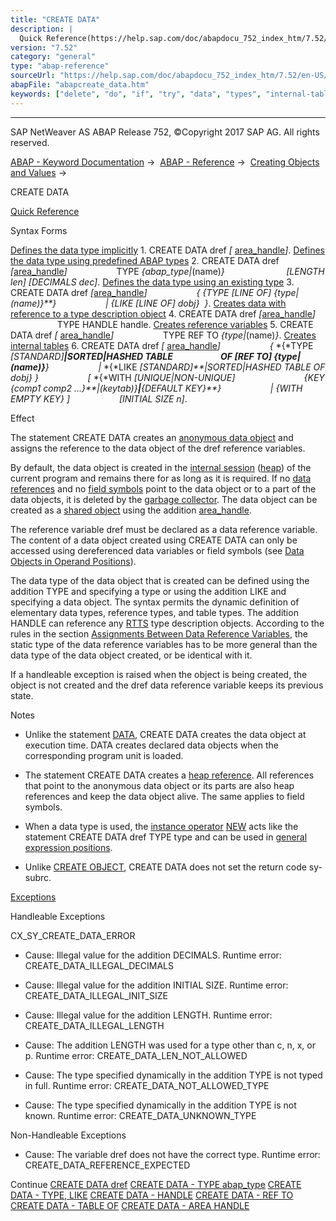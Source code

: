 ```yaml
---
title: "CREATE DATA"
description: |
  Quick Reference(https://help.sap.com/doc/abapdocu_752_index_htm/7.52/en-US/abapcreate_data_shortref.htm) Syntax Forms Defines the data type implicitly(https://help.sap.com/doc/abapdocu_752_index_htm/7.52/en-US/abapcreate_data_implicit.htm) 1. CREATE DATA dref  area_handle(https://help.sa
version: "7.52"
category: "general"
type: "abap-reference"
sourceUrl: "https://help.sap.com/doc/abapdocu_752_index_htm/7.52/en-US/abapcreate_data.htm"
abapFile: "abapcreate_data.htm"
keywords: ["delete", "do", "if", "try", "data", "types", "internal-table", "field-symbol", "abapcreate"]
---
```


* * *

SAP NetWeaver AS ABAP Release 752, ©Copyright 2017 SAP AG. All rights reserved.

[ABAP - Keyword Documentation](https://help.sap.com/doc/abapdocu_752_index_htm/7.52/en-US/abenabap.htm) →  [ABAP - Reference](https://help.sap.com/doc/abapdocu_752_index_htm/7.52/en-US/abenabap_reference.htm) →  [Creating Objects and Values](https://help.sap.com/doc/abapdocu_752_index_htm/7.52/en-US/abencreate_objects.htm) → 

CREATE DATA

[Quick Reference](https://help.sap.com/doc/abapdocu_752_index_htm/7.52/en-US/abapcreate_data_shortref.htm)

Syntax Forms

[Defines the data type implicitly](https://help.sap.com/doc/abapdocu_752_index_htm/7.52/en-US/abapcreate_data_implicit.htm)
1\. CREATE DATA dref *\[* [area\_handle](https://help.sap.com/doc/abapdocu_752_index_htm/7.52/en-US/abapcreate_data_area_handle.htm)*\]*.
[Defines the data type using predefined ABAP types](https://help.sap.com/doc/abapdocu_752_index_htm/7.52/en-US/abapcreate_data_built_in.htm)
2\. CREATE DATA dref *\[*[area\_handle](https://help.sap.com/doc/abapdocu_752_index_htm/7.52/en-US/abapcreate_data_area_handle.htm)*\]*
                   TYPE *{*abap\_type*|*(name)*}*
                        *\[*LENGTH len*\]* *\[*DECIMALS dec*\]*.
[Defines the data type using an existing type](https://help.sap.com/doc/abapdocu_752_index_htm/7.52/en-US/abapcreate_data_existing.htm)
3\. CREATE DATA dref *\[*[area\_handle](https://help.sap.com/doc/abapdocu_752_index_htm/7.52/en-US/abapcreate_data_area_handle.htm)*\]*
                   *{* *{*TYPE *\[*LINE OF*\]* *{*type*|*(name)*}**}*
                   *|* *{*LIKE *\[*LINE OF*\]* dobj*}*  *}*.
[Creates data with reference to a type description object](https://help.sap.com/doc/abapdocu_752_index_htm/7.52/en-US/abapcreate_data_handle.htm)
4\. CREATE DATA dref *\[*[area\_handle](https://help.sap.com/doc/abapdocu_752_index_htm/7.52/en-US/abapcreate_data_area_handle.htm)*\]*
                   TYPE HANDLE handle.
[Creates reference variables](https://help.sap.com/doc/abapdocu_752_index_htm/7.52/en-US/abapcreate_data_reference.htm)
5\. CREATE DATA dref *\[* [area\_handle](https://help.sap.com/doc/abapdocu_752_index_htm/7.52/en-US/abapcreate_data_area_handle.htm)*\]*
                   TYPE REF TO *{*type*|*(name)*}*.
[Creates internal tables](https://help.sap.com/doc/abapdocu_752_index_htm/7.52/en-US/abapcreate_data_itab.htm)
6\. CREATE DATA dref *\[* [area\_handle](https://help.sap.com/doc/abapdocu_752_index_htm/7.52/en-US/abapcreate_data_area_handle.htm)*\]*
                   *{* *{*TYPE *\[*STANDARD*\]**|*SORTED*|*HASHED TABLE
                      OF *\[*REF TO*\]* *{*type*|*(name)*}**}*
                   *|* *{*LIKE *\[*STANDARD*\]**|*SORTED*|*HASHED TABLE OF dobj*}* *}*
                   *\[* *{*WITH *\[*UNIQUE*|*NON-UNIQUE*\]*
                           *{*KEY *{*comp1 comp2 ...*}**|*(keytab)*}**|**{*DEFAULT KEY*}**}*
                   *|* *{*WITH EMPTY KEY*}* *\]*
                   *\[*INITIAL SIZE n*\]*.

Effect

The statement CREATE DATA creates an [anonymous data object](https://help.sap.com/doc/abapdocu_752_index_htm/7.52/en-US/abenanonymous_data_object_glosry.htm "Glossary Entry") and assigns the reference to the data object of the dref reference variables.

By default, the data object is created in the [internal session](https://help.sap.com/doc/abapdocu_752_index_htm/7.52/en-US/abeninternal_session_glosry.htm "Glossary Entry") ([heap](https://help.sap.com/doc/abapdocu_752_index_htm/7.52/en-US/abenheap_glosry.htm "Glossary Entry")) of the current program and remains there for as long as it is required. If no [data references](https://help.sap.com/doc/abapdocu_752_index_htm/7.52/en-US/abendata_reference_glosry.htm "Glossary Entry") and no [field symbols](https://help.sap.com/doc/abapdocu_752_index_htm/7.52/en-US/abenfield_symbol_glosry.htm "Glossary Entry") point to the data object or to a part of the data objects, it is deleted by the [garbage collector](https://help.sap.com/doc/abapdocu_752_index_htm/7.52/en-US/abengarbage_collector_glosry.htm "Glossary Entry"). The data object can be created as a [shared object](https://help.sap.com/doc/abapdocu_752_index_htm/7.52/en-US/abenshared_object_glosry.htm "Glossary Entry") using the addition [area\_handle](https://help.sap.com/doc/abapdocu_752_index_htm/7.52/en-US/abapcreate_data_area_handle.htm).

The reference variable dref must be declared as a data reference variable. The content of a data object created using CREATE DATA can only be accessed using dereferenced data variables or field symbols (see [Data Objects in Operand Positions](https://help.sap.com/doc/abapdocu_752_index_htm/7.52/en-US/abenoperands_data_objects.htm)).

The data type of the data object that is created can be defined using the addition TYPE and specifying a type or using the addition LIKE and specifying a data object. The syntax permits the dynamic definition of elementary data types, reference types, and table types. The addition HANDLE can reference any [RTTS](https://help.sap.com/doc/abapdocu_752_index_htm/7.52/en-US/abenrtts_glosry.htm "Glossary Entry") type description objects. According to the rules in the section [Assignments Between Data Reference Variables](https://help.sap.com/doc/abapdocu_752_index_htm/7.52/en-US/abenconversion_references_data.htm), the static type of the data reference variables has to be more general than the data type of the data object created, or be identical with it.

If a handleable exception is raised when the object is being created, the object is not created and the dref data reference variable keeps its previous state.

Notes

-   Unlike the statement [DATA](https://help.sap.com/doc/abapdocu_752_index_htm/7.52/en-US/abapdata.htm), CREATE DATA creates the data object at execution time. DATA creates declared data objects when the corresponding program unit is loaded.
    
-   The statement CREATE DATA creates a [heap reference](https://help.sap.com/doc/abapdocu_752_index_htm/7.52/en-US/abenheap_reference_glosry.htm "Glossary Entry"). All references that point to the anonymous data object or its parts are also heap references and keep the data object alive. The same applies to field symbols.
    
-   When a data type is used, the [instance operator](https://help.sap.com/doc/abapdocu_752_index_htm/7.52/en-US/abeninstance_operator_glosry.htm "Glossary Entry") [NEW](https://help.sap.com/doc/abapdocu_752_index_htm/7.52/en-US/abenconstructor_expression_new.htm) acts like the statement CREATE DATA dref TYPE type and can be used in [general expression positions](https://help.sap.com/doc/abapdocu_752_index_htm/7.52/en-US/abengeneral_expr_position_glosry.htm "Glossary Entry").
    
-   Unlike [CREATE OBJECT](https://help.sap.com/doc/abapdocu_752_index_htm/7.52/en-US/abapcreate_object.htm), CREATE DATA does not set the return code sy-subrc.
    

[Exceptions](https://help.sap.com/doc/abapdocu_752_index_htm/7.52/en-US/abenabap_language_exceptions.htm)

Handleable Exceptions

CX\_SY\_CREATE\_DATA\_ERROR

-   Cause: Illegal value for the addition DECIMALS.
    Runtime error: CREATE\_DATA\_ILLEGAL\_DECIMALS
    
-   Cause: Illegal value for the addition INITIAL SIZE.
    Runtime error: CREATE\_DATA\_ILLEGAL\_INIT\_SIZE
    
-   Cause: Illegal value for the addition LENGTH.
    Runtime error: CREATE\_DATA\_ILLEGAL\_LENGTH
    
-   Cause: The addition LENGTH was used for a type other than c, n, x, or p.
    Runtime error: CREATE\_DATA\_LEN\_NOT\_ALLOWED
    
-   Cause: The type specified dynamically in the addition TYPE is not typed in full.
    Runtime error: CREATE\_DATA\_NOT\_ALLOWED\_TYPE
    
-   Cause: The type specified dynamically in the addition TYPE is not known.
    Runtime error: CREATE\_DATA\_UNKNOWN\_TYPE
    

Non-Handleable Exceptions

-   Cause: The variable dref does not have the correct type.
    Runtime error: CREATE\_DATA\_REFERENCE\_EXPECTED
    

Continue
[CREATE DATA dref](https://help.sap.com/doc/abapdocu_752_index_htm/7.52/en-US/abapcreate_data_implicit.htm)
[CREATE DATA - TYPE abap\_type](https://help.sap.com/doc/abapdocu_752_index_htm/7.52/en-US/abapcreate_data_built_in.htm)
[CREATE DATA - TYPE, LIKE](https://help.sap.com/doc/abapdocu_752_index_htm/7.52/en-US/abapcreate_data_existing.htm)
[CREATE DATA - HANDLE](https://help.sap.com/doc/abapdocu_752_index_htm/7.52/en-US/abapcreate_data_handle.htm)
[CREATE DATA - REF TO](https://help.sap.com/doc/abapdocu_752_index_htm/7.52/en-US/abapcreate_data_reference.htm)
[CREATE DATA - TABLE OF](https://help.sap.com/doc/abapdocu_752_index_htm/7.52/en-US/abapcreate_data_itab.htm)
[CREATE DATA - AREA HANDLE](https://help.sap.com/doc/abapdocu_752_index_htm/7.52/en-US/abapcreate_data_area_handle.htm)